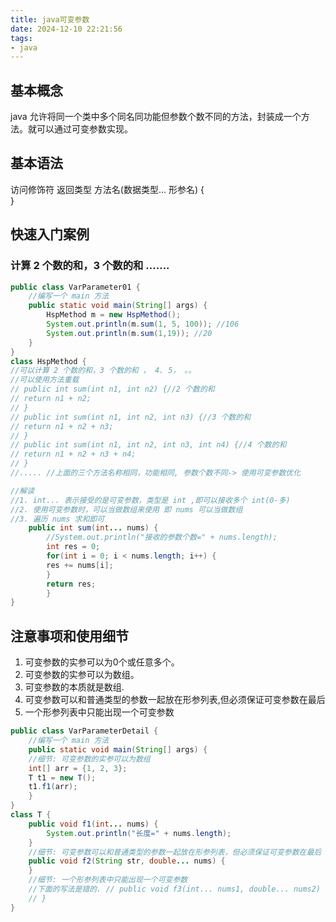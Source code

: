 ```yaml
---
title: java可变参数
date: 2024-12-10 22:21:56
tags:
- java
---
```

## 基本概念
java 允许将同一个类中多个同名同功能但参数个数不同的方法，封装成一个方法。就可以通过可变参数实现。

## 基本语法
访问修饰符 返回类型 方法名(数据类型... 形参名) {  
}

## 快速入门案例
### 计算 2 个数的和，3 个数的和 .......
```java
public class VarParameter01 {
    //编写一个 main 方法
    public static void main(String[] args) {
        HspMethod m = new HspMethod();
        System.out.println(m.sum(1, 5, 100)); //106
        System.out.println(m.sum(1,19)); //20
    }
}
class HspMethod {
//可以计算 2 个数的和，3 个数的和 ， 4. 5， 。。
//可以使用方法重载
// public int sum(int n1, int n2) {//2 个数的和
// return n1 + n2;
// }
// public int sum(int n1, int n2, int n3) {//3 个数的和
// return n1 + n2 + n3;
// }
// public int sum(int n1, int n2, int n3, int n4) {//4 个数的和
// return n1 + n2 + n3 + n4;
// }
//..... //上面的三个方法名称相同，功能相同, 参数个数不同-> 使用可变参数优化

//解读
//1. int... 表示接受的是可变参数，类型是 int ,即可以接收多个 int(0-多)
//2. 使用可变参数时，可以当做数组来使用 即 nums 可以当做数组
//3. 遍历 nums 求和即可
    public int sum(int... nums) {
        //System.out.println("接收的参数个数=" + nums.length);
        int res = 0;
        for(int i = 0; i < nums.length; i++) {
        res += nums[i];
        }
        return res;
        }
}
```
## 注意事项和使用细节
1. 可变参数的实参可以为0个或任意多个。
2. 可变参数的实参可以为数组。
3. 可变参数的本质就是数组.
4. 可变参数可以和普通类型的参数一起放在形参列表,但必须保证可变参数在最后
5. 一个形参列表中只能出现一个可变参数
```java
public class VarParameterDetail {
    //编写一个 main 方法
    public static void main(String[] args) {
    //细节: 可变参数的实参可以为数组
    int[] arr = {1, 2, 3};
    T t1 = new T();
    t1.f1(arr);
    }
}
class T {
    public void f1(int... nums) {
        System.out.println("长度=" + nums.length);
    }
    //细节: 可变参数可以和普通类型的参数一起放在形参列表，但必须保证可变参数在最后
    public void f2(String str, double... nums) {
    }
    //细节: 一个形参列表中只能出现一个可变参数
    //下面的写法是错的. // public void f3(int... nums1, double... nums2) {
    // }
}
```